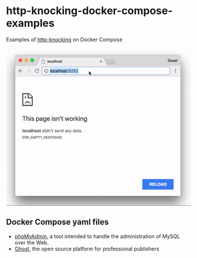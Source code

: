 # http-knocking-docker-compose-examples
Examples of [http-knocking](https://github.com/nwtgck/http-knocking) on Docker Compose

![phpMyAdmin HTTP Knocking](demo_images/phpmyadmin.gif)

## Docker Compose yaml files

- [phpMyAdmin](phpmyadmin), a tool intended to handle the administration of MySQL over the Web. 
- [Ghost](ghost), the open source platform for professional publishers
